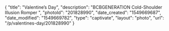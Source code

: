 {
    "title": "Valentine’s Day",
    "description": "BCBGENERATION Cold-Shoulder Illusion Romper ",
    "photoId": "201828990",
    "date_created": "1549669687",
    "date_modified": "1549669782",
    "type": "captivate",
    "layout": "photo",
    "url": "\/p\/valentines-day\/201828990"
}